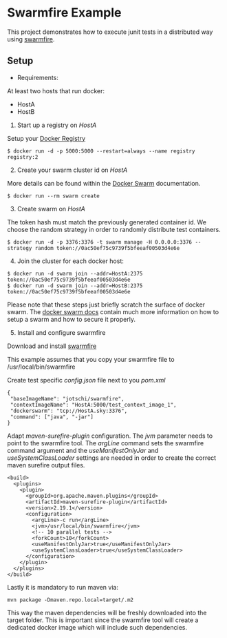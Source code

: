 # Swarmfire Example

This project demonstrates how to execute junit tests in a distributed way using [swarmfire](https://github.com/Jotschi/swarmfire).

## Setup

* Requirements:

At least two hosts that run docker:

* HostA
* HostB

1. Start up a registry on *HostA*

Setup your [Docker Registry](https://github.com/docker/distribution/blob/master/docs/deploying.md)

```
$ docker run -d -p 5000:5000 --restart=always --name registry registry:2
```

2. Create your swarm cluster id on *HostA*

 More details can be found within the [Docker Swarm](https://docs.docker.com/swarm/install-w-machine/) documentation.

```
$ docker run --rm swarm create
```

3. Create swarm on *HostA*

The token hash must match the previously generated container id. We choose the random strategy in order to randomly distribute test containers.

```
$ docker run -d -p 3376:3376 -t swarm manage -H 0.0.0.0:3376 --strategy random token://0ac50ef75c9739f5bfeeaf00503d4e6e
```

4.  Join the cluster for each docker host:

```
$ docker run -d swarm join --addr=HostA:2375 token://0ac50ef75c9739f5bfeeaf00503d4e6e
$ docker run -d swarm join --addr=HostB:2375 token://0ac50ef75c9739f5bfeeaf00503d4e6e
```

Please note that these steps just briefly scratch the surface of docker swarm. The [docker swarm docs](https://docs.docker.com/swarm/install-w-machine/) contain much more information on how to setup a swarm and how to secure it properly.

5. Install and configure swarmfire

Download and install [swarmfire](https://github.com/Jotschi/swarmfire)

This example assumes that you copy your swarmfire file to /usr/local/bin/swarmfire

Create test specific *config.json* file next to you *pom.xml*

```
{
 "baseImageName": "jotschi/swarmfire",
 "contextImageName": "HostA:5000/test_context_image_1",
 "dockerswarm": "tcp://HostA.sky:3376",
 "command": ["java", "-jar"]
}
```

Adapt *maven-surefire-plugin* configuration. The *jvm* parameter needs to point to the swarmfire tool. The *argLine* command sets the swarmfire command argument and the *useManifestOnlyJar* and *useSystemClassLoader* settings are needed in order to create the correct maven surefire output files.

```
<build>
  <plugins>
    <plugin>
      <groupId>org.apache.maven.plugins</groupId>
      <artifactId>maven-surefire-plugin</artifactId>
      <version>2.19.1</version>
      <configuration>
        <argLine>-c run</argLine>
        <jvm>/usr/local/bin/swarmfire</jvm>
        <!-- 10 parallel tests -->
        <forkCount>10</forkCount>
        <useManifestOnlyJar>true</useManifestOnlyJar>
        <useSystemClassLoader>true</useSystemClassLoader>
      </configuration>
    </plugin>
  </plugins>
</build>
```

Lastly it is mandatory to run maven via:

```
mvn package -Dmaven.repo.local=target/.m2
```

This way the maven dependencies will be freshly downloaded into the target folder. This is important since the swarmfire tool will create a dedicated docker image which will include such dependencies.
